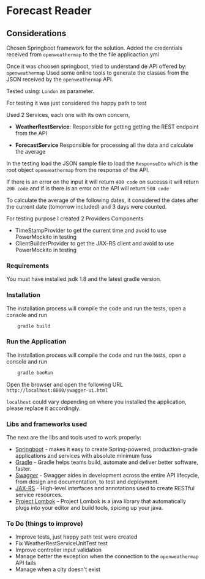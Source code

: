 # Forecast Reader

## Considerations

Chosen Springboot framework for the solution. Added the credentials received from ``openweathermap`` to the the file applicaction.yml

Once it was choosen springboot,  tried to understand de API offered by: ``openweathermap``
Used some online tools to generate the classes from the JSON received by the ``openweathermap`` API.

Tested using: ``London`` as parameter.

For testing it was just considered the happy path to test

Used 2 Services, each one with its own concern, 

* **WeatherRestService**: Responsible for getting getting the REST endpoint from the API
    
* **ForecastService** Responsible for processing all the data and calculate the average

In the testing load the JSON sample file to load the ``ResponseDto`` which is the root object ``openweathermap`` from the response
of the API.

If there is an error on the input it will return ``400 code`` on sucesss it will return ``200 code`` and if is there is an error on the API will return ``500 code``

To calculate the average of the following dates, it considered the dates after the current date (tomorrow included) and 3 days were counted. 

For testing purpose I created 2 Providers Components
* TimeStampProvider to get the current time and avoid to use PowerMockito in testing
* ClientBuilderProvider to get the JAX-RS client and avoid to use PowerMockito in testing

### Requirements

You must have installed jsdk 1.8 and the latest gradle version.

### Installation

The installation process will compile the code and run the tests, open a console and
run 

```sh
    gradle build
```

### Run the Application

The installation process will compile the code and run the tests, open a console and
run 

```sh
    gradle booRun
```

Open the browser and open the following URL
```http://localhost:8080/swagger-ui.html```

``localhost`` could vary depending on where you installed the application, please replace it accordingly.

### Libs and frameworks used 

The next are the libs and tools used to work properly:

* [Springboot] - makes it easy to create Spring-powered, production-grade applications and services with absolute minimum fuss
* [Gradle] - Gradle helps teams build, automate and deliver better software, faster.
* [Swagger] - Swagger aides in development across the entire API lifecycle, from design and documentation, to test and deployment.
* [JAX-RS] - High-level interfaces and annotations used to create RESTful service resources.
* [Project Lombok] - Project Lombok is a java library that automatically plugs into your editor and build tools, spicing up your java.

### To Do (things to improve)

* Improve tests, just happy path test were created
* Fix WeatherRestServiceUnitTest test
* Improve controller input validation
* Manage better the exception when the connection to the ``openweathermap`` API fails
* Manage when a city doesn't exist







[//]: # (These are reference links used in the body of this note and get stripped out when the markdown processor does its job. There is no need to format nicely because it shouldn't be seen. Thanks SO - http://stackoverflow.com/questions/4823468/store-comments-in-markdown-syntax)


   [Springboot]: <https://github.com/spring-projects/spring-boot>
   [Gradle]: <https://gradle.org>
   [Swagger]: <https://swagger.io/>
   [JAX-RS]: <https://github.com/eclipse-ee4j/jaxrs-api>
   [Project Lombok]: <https://projectlombok.org/>
